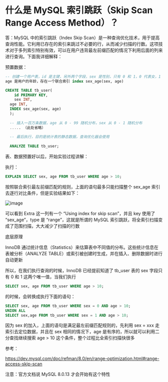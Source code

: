 # 什么是 MySQL 索引跳跃（Skip Scan Range Access Method）？

答：MySQL 中的索引跳跃（Index Skip Scan）是一种查询优化技术，用于提高查询性能。它利用已存在的索引来跳过不必要的行，从而减少扫描的行数。这项技术对于多列索引特别有效，可以在用户违背最左前缀匹配的情况下利用后面的列来进行查询。下面我详细解释：

预置数据：  

```sql
-- 创建一个用户表，id 是主键，另外两个字段，sex 是性别，只有 0 和 1，0 代表女，1 代表男。
age 是用户的年龄，存在一个联合索引 index sex_age(sex, age)

CREATE TABLE tb_user(
	id PRIMARY KEY,
	sex INT, 
  age INT, 
  INDEX sex_age(sex, age)
  );
  
  -- 插入一百万条数据，age 从 0 - 99 随机分布，sex 从 0 - 1 随机分布
  ..... （此处省略）
  
  -- 最后执行，目的是统计表的静态数据，查询优化器会使用
  
  ANALYZE TABLE tb_user;
```

表、数据预置好以后，开始实验过程讲解：

执行：

```sql
EXPLAIN SELECT sex, age FROM tb_user WHERE age > 10;
```

按照联合索引最左前缀匹配的规则，上面的语句最多只能扫描整个 sex_age 索引去逐行对比条件，但是实验结果如下：

![image](https://github.com/kyiree/SuperEngineer/assets/64623867/eb40b059-7b6f-4f39-b38b-21e09bdb69b3)

可以看到 Extra 这一列有一个 “Using index for skip scan”，并且 key 使用了 “sex_age”，type 是 “range”，这就是所谓的 MySQL 索引跳跃，将全索引扫描变成了范围扫描，大大减少了扫描的行数

底层原理

InnoDB 通过统计信息（Statistics）来估算表中不同值的分布。这些统计信息在表被分析（ANALYZE TABLE）或索引被创建时生成，并在插入、删除数据时进行自动更新

所以，在我们执行查询的时候，InnoDB 已经提前知道了 tb_user 表的 sex 字段只有 0 和 1 这两个唯一值，当我们执行

```sql
SELECT sex, age FROM tb_user WHERE age > 10;
```

的时候，会转换成执行下面的语句：

```sql
SELECT sex, age FROM tb_user WHERE sex = 0 AND age > 10;
UNION ALL
SELECT sex,age FROM tb_user WHERE sex = 1 AND age > 10;
```

因为 sex 的加入，上面的语句是满足最左前缀匹配规则的，先利用 sex = xxx 走索引去定位数据，并且在 sex 相同的情况下，age 是有序的，所以就可以利用二分查找继续搜索 age > 10 这个条件，整个过程比全索引扫描快很多

参考：

https://dev.mysql.com/doc/refman/8.0/en/range-optimization.html#range-access-skip-scan

注意：官方文档说 MySQL 8.0.13 才会开始有这个特性

